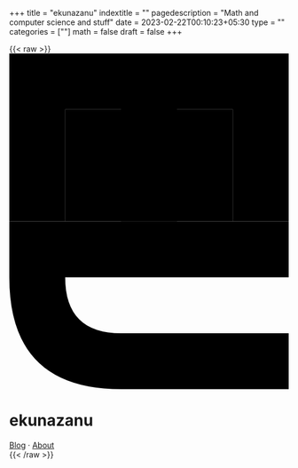 +++
title = "ekunazanu"
indextitle = ""
pagedescription = "Math and computer science and stuff"
date = 2023-02-22T00:10:23+05:30
type = ""
categories = [""]
math = false
draft = false
+++

{{< raw >}}
<svg viewBox="0 0 5 6">
<path id="rectE" d="M 0 0 L 0 3 L 1 3 L 1 1 L 2 1 L 2 3 L 3 3 L 3 1 L 4 1 L 4 3 L 5 3 L 5 0 Z"/>
<path id="rectN" d="M 0 3 L 0 4 Q 0 6 2 6 L 5 6 L 5 5 L 2 5 Q 1 5 1 4 L 5 4 L 5 3 Z"/>
<path id="eyes" d="M 1 1 L 1 3 L 4 3 L 4 1 Z"/>
</svg>

<h1>ekunazanu</h1>
<nav><a href=/blog>Blog</a> &middot; <a href=/about>About</a></nav>
{{< /raw >}}
